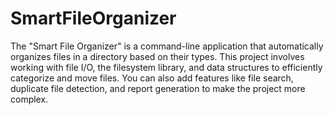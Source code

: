 # SmartFileOrganizer
 The "Smart File Organizer" is a command-line application that automatically organizes files in a directory based on their types. This project involves working with file I/O, the filesystem library, and data structures to efficiently categorize and move files. You can also add features like file search, duplicate file detection, and report generation to make the project more complex.
